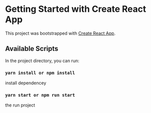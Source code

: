 # Getting Started with Create React App

This project was bootstrapped with [Create React App](https://github.com/facebook/create-react-app).

## Available Scripts

In the project directory, you can run:

### `yarn install or npm install`

install dependencey


### `yarn start or npm run start`

the run project 


